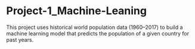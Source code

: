 # Project-1_Machine-Leaning
This project uses historical world population data (1960–2017) to build a machine learning model that predicts the population of a given country for past years.
